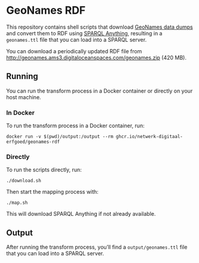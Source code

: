 # GeoNames RDF

This repository contains shell scripts that download [GeoNames data dumps](https://download.geonames.org/export/dump/)
and convert them to RDF using [SPARQL Anything](https://github.com/SPARQL-Anything/sparql.anything),
resulting in a `geonames.ttl` file that you can load into a SPARQL server.

You can download a periodically updated RDF file from http://geonames.ams3.digitaloceanspaces.com/geonames.zip (420 MB).

## Running

You can run the transform process in a Docker container or directly on your host machine.

### In Docker

To run the transform process in a Docker container, run:

```shell
docker run -v $(pwd)/output:/output --rm ghcr.io/netwerk-digitaal-erfgoed/geonames-rdf
```

### Directly

To run the scripts directly, run:

```shell
./download.sh
```

Then start the mapping process with:

```shell
./map.sh
```

This will download SPARQL Anything if not already available.

## Output

After running the transform process, you’ll find a `output/geonames.ttl` file 
that you can load into a SPARQL server. 
